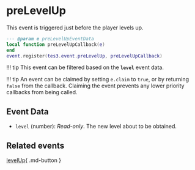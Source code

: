 # preLevelUp
<div class="search_terms" style="display: none">prelevelup</div>

<!---
	This file is autogenerated. Do not edit this file manually. Your changes will be ignored.
	More information: https://github.com/MWSE/MWSE/tree/master/docs
-->

This event is triggered just before the player levels up.

```lua
--- @param e preLevelUpEventData
local function preLevelUpCallback(e)
end
event.register(tes3.event.preLevelUp, preLevelUpCallback)
```

!!! tip
	This event can be filtered based on the **`level`** event data.

!!! tip
	An event can be claimed by setting `e.claim` to `true`, or by returning `false` from the callback. Claiming the event prevents any lower priority callbacks from being called.

## Event Data

* `level` (number): *Read-only*. The new level about to be obtained.


## Related events

[levelUp](../levelUp/){ .md-button }

